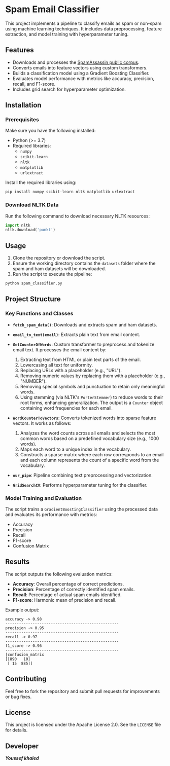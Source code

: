 # Spam Email Classifier

This project implements a pipeline to classify emails as spam or non-spam using machine learning techniques. It includes data preprocessing, feature extraction, and model training with hyperparameter tuning.

## Features

- Downloads and processes the [SpamAssassin public corpus](http://spamassassin.apache.org/old/publiccorpus/).
- Converts emails into feature vectors using custom transformers.
- Builds a classification model using a Gradient Boosting Classifier.
- Evaluates model performance with metrics like accuracy, precision, recall, and F1-score.
- Includes grid search for hyperparameter optimization.

## Installation

### Prerequisites

Make sure you have the following installed:

- Python (>= 3.7)
- Required libraries:
  - `numpy`
  - `scikit-learn`
  - `nltk`
  - `matplotlib`
  - `urlextract`

Install the required libraries using:

```bash
pip install numpy scikit-learn nltk matplotlib urlextract
```

### Download NLTK Data

Run the following command to download necessary NLTK resources:

```python
import nltk
nltk.download('punkt')
```

## Usage

1. Clone the repository or download the script.
2. Ensure the working directory contains the `datasets` folder where the spam and ham datasets will be downloaded.
3. Run the script to execute the pipeline:

```bash
python spam_classifier.py
```

## Project Structure

### Key Functions and Classes

- **`fetch_spam_data()`**: Downloads and extracts spam and ham datasets.
- **`email_to_text(email)`**: Extracts plain text from email content.
- **`GetCounterOfWords`**: Custom transformer to preprocess and tokenize email text. It processes the email content by:
  1. Extracting text from HTML or plain text parts of the email.
  2. Lowercasing all text for uniformity.
  3. Replacing URLs with a placeholder (e.g., "URL").
  4. Removing numeric values by replacing them with a placeholder (e.g., "NUMBER").
  5. Removing special symbols and punctuation to retain only meaningful words.
  6. Using stemming (via NLTK's `PorterStemmer`) to reduce words to their root forms, enhancing generalization.
  The output is a `Counter` object containing word frequencies for each email.

- **`WordCounterToVectors`**: Converts tokenized words into sparse feature vectors. It works as follows:
  1. Analyzes the word counts across all emails and selects the most common words based on a predefined vocabulary size (e.g., 1000 words).
  2. Maps each word to a unique index in the vocabulary.
  3. Constructs a sparse matrix where each row corresponds to an email and each column represents the count of a specific word from the vocabulary.

- **`our_pipe`**: Pipeline combining text preprocessing and vectorization.
- **`GridSearchCV`**: Performs hyperparameter tuning for the classifier.

### Model Training and Evaluation

The script trains a `GradientBoostingClassifier` using the processed data and evaluates its performance with metrics:

- Accuracy
- Precision
- Recall
- F1-score
- Confusion Matrix

## Results

The script outputs the following evaluation metrics:

- **Accuracy**: Overall percentage of correct predictions.
- **Precision**: Percentage of correctly identified spam emails.
- **Recall**: Percentage of actual spam emails identified.
- **F1-score**: Harmonic mean of precision and recall.

Example output:
```
accuracy -> 0.98
--------------------------------------------------
precision -> 0.95
--------------------------------------------------
recall -> 0.97
--------------------------------------------------
f1_score -> 0.96
--------------------------------------------------
|confusion_matrix
[[890   10]
 [ 15  885]]
```

## Contributing

Feel free to fork the repository and submit pull requests for improvements or bug fixes.

## License
This project is licensed under the Apache License 2.0. See the `LICENSE` file for details.


## Developer
***Youssef khaled***

